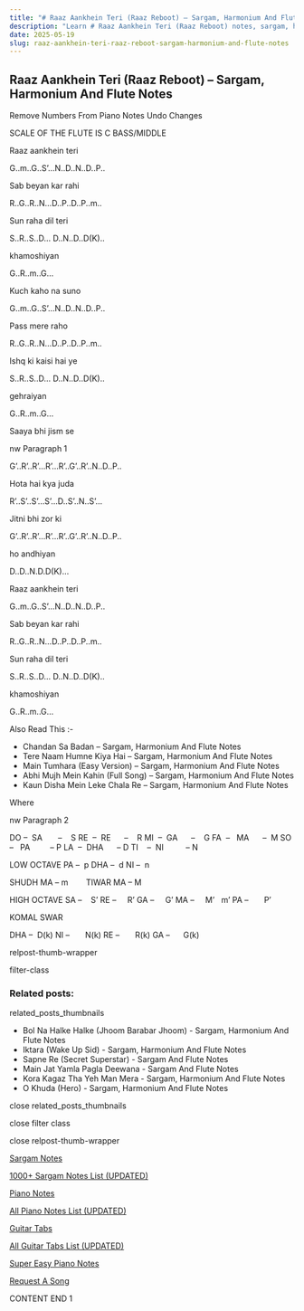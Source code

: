 ```yaml
---
title: "# Raaz Aankhein Teri (Raaz Reboot) – Sargam, Harmonium And Flute Notes"
description: "Learn # Raaz Aankhein Teri (Raaz Reboot) notes, sargam, harmonium notations and flute notes. Easy step-by-step tutorial for beginners."
date: 2025-05-19
slug: raaz-aankhein-teri-raaz-reboot-sargam-harmonium-and-flute-notes
---
```


## Raaz Aankhein Teri (Raaz Reboot) – Sargam, Harmonium And Flute Notes

Remove Numbers From Piano Notes
Undo Changes

SCALE OF THE FLUTE IS C BASS/MIDDLE

Raaz aankhein teri

G..m..G..S’…N..D..N..D..P..

Sab beyan kar rahi

R..G..R..N…D..P..D..P..m..

Sun raha dil teri

S..R..S..D… D..N..D..D(K)..

khamoshiyan

G..R..m..G…

Kuch kaho na suno

G..m..G..S’…N..D..N..D..P..

Pass mere raho

R..G..R..N…D..P..D..P..m..

Ishq ki kaisi hai ye

S..R..S..D… D..N..D..D(K)..

gehraiyan

G..R..m..G…

Saaya bhi jism se

nw Paragraph 1

G’..R’..R’…R’…R’..G’..R’..N..D..P..

Hota hai kya juda

R’..S’..S’…S’…D..S’..N..S’…

Jitni bhi zor ki

G’..R’..R’…R’…R’..G’..R’..N..D..P..

ho andhiyan

D..D..N.D.D(K)…

Raaz aankhein teri

G..m..G..S’…N..D..N..D..P..

Sab beyan kar rahi

R..G..R..N…D..P..D..P..m..

Sun raha dil teri

S..R..S..D… D..N..D..D(K)..

khamoshiyan

G..R..m..G…

Also Read This :-

* Chandan Sa Badan – Sargam, Harmonium And Flute Notes
* Tere Naam Humne Kiya Hai – Sargam, Harmonium And Flute Notes
* Main Tumhara (Easy Version) – Sargam, Harmonium And Flute Notes
* Abhi Mujh Mein Kahin (Full Song) – Sargam, Harmonium And Flute Notes
* Kaun Disha Mein Leke Chala Re – Sargam, Harmonium And Flute Notes

Where

nw Paragraph 2

DO –  SA       –    S
RE  –  RE      –    R
MI  –  GA      –    G
FA  –   MA      –  M
SO  –   PA         – P
LA  –  DHA      – D
TI    –  NI          – N

LOW OCTAVE
PA –  p
DHA –  d
NI –  n

SHUDH MA – m        TIWAR MA – M

HIGH OCTAVE
SA –    S’
RE –     R’
GA –     G’
MA –     M’   m’
PA –       P’

KOMAL SWAR

DHA –  D(k)
NI –       N(k)
RE –       R(k)
GA –      G(k)

relpost-thumb-wrapper

filter-class

### Related posts:

related_posts_thumbnails

* Bol Na Halke Halke (Jhoom Barabar Jhoom) - Sargam, Harmonium And Flute Notes
* Iktara (Wake Up Sid) - Sargam, Harmonium And Flute Notes
* Sapne Re (Secret Superstar) - Sargam And Flute Notes
* Main Jat Yamla Pagla Deewana - Sargam And Flute Notes
* Kora Kagaz Tha Yeh Man Mera - Sargam, Harmonium And Flute Notes
* O Khuda (Hero) - Sargam, Harmonium And Flute Notes

close related_posts_thumbnails

close filter class

close relpost-thumb-wrapper

[Sargam Notes](/sargam-notes.html)

[1000+ Sargam Notes List (UPDATED)](/all-songs-list-sargam-notes.html)

[Piano Notes](/piano-notes.html)

[All Piano Notes List (UPDATED)](/all-songs-list-piano-notes.html)

[Guitar Tabs](/guitar-tabs.html)

[All Guitar Tabs List (UPDATED)](/all-songs-list-guitar-tabs.html)

[Super Easy Piano Notes](https://studywall.in/)

[Request A Song](/request-a-song.html)

CONTENT END 1

